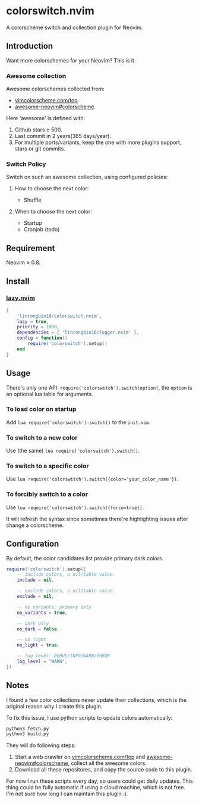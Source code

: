 # colorswitch.nvim

A colorscheme switch and collection plugin for Neovim.

## Introduction

Want more colorschemes for your Neovim? This is it.

### Awesome collection

Awesome colorschemes collected from:

- [vimcolorscheme.com/top](https://vimcolorschemes.com/top).
- [awesome-neovim#colorscheme](https://www.trackawesomelist.com/rockerBOO/awesome-neovim/readme/#colorscheme).

Here 'awesome' is defined with:

1. Github stars &ge; 500.
2. Last commit in 2 years(365 days/year).
3. For multiple ports/variants, keep the one with more plugins support, stars or
   git commits.

### Switch Policy

Switch on such an awesome collection, using configured policies:

1. How to choose the next color:

   - Shuffle

2. When to choose the next color:
   - Startup
   - Cronjob (todo)

## Requirement

Neovim &ge; 0.8.

## Install

### [lazy.nvim](https://github.com/folke/lazy.nvim)

```lua
{
    'linrongbin16/colorswitch.nvim',
    lazy = true,
    priority = 1000,
    dependencies = { 'linrongbin16/logger.nvim' },
    config = function()
        require('colorswitch').setup()
    end
}
```

## Usage

There's only one API: `require('colorswitch').switch(option)`, the `option` is
an optional lua table for arguments.

### To load color on startup

Add `lua require('colorswitch').switch()` to the `init.vim`.

### To switch to a new color

Use (the same) `lua require('colorswitch').switch()`.

### To switch to a specific color

Use `lua require('colorswitch').switch({color='your_color_name'})`.

### To forcibly switch to a color

Use `lua require('colorswitch').switch({force=true})`.

It will refresh the syntax since sometimes there're highlighting issues after
change a colorscheme.

## Configuration

By default, the color candidates list provide primary dark colors.

```lua
require('colorswitch').setup({
    -- include colors, a nil|table value.
    include = nil,

    -- exclude colors, a nil|table value.
    exclude = nil,

    -- no variants, primary only
    no_variants = true,

    -- dark only
    no_dark = false,

    -- no light
    no_light = true,

    -- log level: DEBUG/INFO/WARN/ERROR
    log_level = "WARN",
})
```

## Notes

I found a few color collections never update their collections, which is the
original reason why I create this plugin.

To fix this issue, I use python scripts to update colors automatically:

```bash
python3 fetch.py
python3 build.py
```

They will do following steps:

1. Start a web crawler on [vimcolorscheme.com/top](https://vimcolorschemes.com/top)
   and [awesome-neovim#colorscheme](https://www.trackawesomelist.com/rockerBOO/awesome-neovim/readme/#colorscheme),
   collect all the awesome colors.
2. Download all these repositores, and copy the source code to this plugin.

For now I run these scripts every day, so users could get daily updates.
This thing could be fully automatic if using a cloud machine, which is not free.
I'm not sure how long I can maintain this plugin :).
